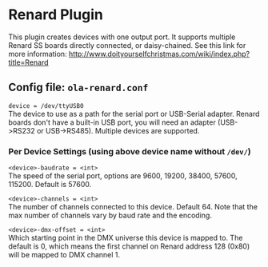 Renard Plugin
=============

This plugin creates devices with one output port. It supports multiple
Renard SS boards directly connected, or daisy-chained. See this link for
more information:
http://www.doityourselfchristmas.com/wiki/index.php?title=Renard


## Config file: `ola-renard.conf`

`device = /dev/ttyUSB0`  
The device to use as a path for the serial port or USB-Serial adapter.
Renard boards don't have a built-in USB port, you will need an adapter
(USB->RS232 or USB->RS485). Multiple devices are supported.

### Per Device Settings (using above device name without `/dev/`)
`<device>-baudrate = <int>`  
The speed of the serial port, options are 9600, 19200, 38400, 57600, 115200.
Default is 57600.

`<device>-channels = <int>`  
The number of channels connected to this device. Default 64. Note that the
max number of channels vary by baud rate and the encoding.

`<device>-dmx-offset = <int>`  
Which starting point in the DMX universe this device is mapped to. The
default is 0, which means the first channel on Renard address 128 (0x80)
will be mapped to DMX channel 1.
